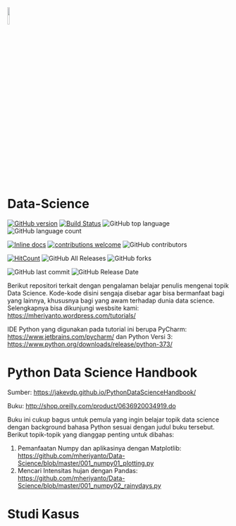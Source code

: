 <a Data Science href="https://mheriyanto.wordpress.com/tutorials/">
  <img src="https://avatars3.githubusercontent.com/u/22278148?s=460&v=4" width="10%">
</a>

# Data-Science

[![GitHub version](https://badge.fury.io/gh/mheriyanto%2FData-Science.svg)](https://badge.fury.io/gh/mheriyanto%2FData-Science)
[![Build Status](https://travis-ci.org/dwyl/esta.svg?branch=master)](https://travis-ci.org/mheriyanto/Data-Science)
![GitHub top language](https://img.shields.io/github/languages/top/mheriyanto/Data-Science.svg)
![GitHub language count](https://img.shields.io/github/languages/count/mheriyanto/Data-Science.svg)

[![Inline docs](http://inch-ci.org/github/dwyl/hapi-auth-jwt2.svg?branch=master)](http://inch-ci.org/mheriyanto/Data-Science/hapi-auth-jwt2)
[![contributions welcome](https://img.shields.io/badge/contributions-welcome-brightgreen.svg?style=flat)](https://github.com/mheriyanto/Data-Science/issues)
![GitHub contributors](https://img.shields.io/github/contributors/mheriyanto/Data-Science.svg)

[![HitCount](http://hits.dwyl.com/mheriyanto/Data-Science.svg)](http://hits.dwyl.com/mheriyanto/Data-Science)
![GitHub All Releases](https://img.shields.io/github/downloads/mheriyanto/Data-Science/total.svg)
![GitHub forks](https://img.shields.io/github/forks/mheriyanto/Data-Science.svg?style=social)

![GitHub last commit](https://img.shields.io/github/last-commit/mheriyanto/Data-Science.svg)
![GitHub Release Date](https://img.shields.io/github/release-date/mheriyanto/Data-Science.svg)

Berikut repositori terkait dengan pengalaman belajar penulis mengenai topik Data Science. Kode-kode disini sengaja disebar agar bisa bermanfaat bagi yang lainnya, khususnya bagi yang awam terhadap dunia data science. Selengkapnya bisa dikunjungi wesbsite kami: https://mheriyanto.wordpress.com/tutorials/

IDE Python yang digunakan pada tutorial ini berupa PyCharm: https://www.jetbrains.com/pycharm/ dan Python Versi 3: https://www.python.org/downloads/release/python-373/


# Python Data Science Handbook
Sumber: https://jakevdp.github.io/PythonDataScienceHandbook/

Buku: http://shop.oreilly.com/product/0636920034919.do

Buku ini cukup bagus untuk pemula yang ingin belajar topik data science dengan background bahasa Python sesuai dengan judul buku tersebut. Berikut topik-topik yang dianggap penting untuk dibahas:
1. Pemanfaatan Numpy dan aplikasinya dengan Matplotlib: https://github.com/mheriyanto/Data-Science/blob/master/001_numpy01_plotting.py
2. Mencari Intensitas hujan dengan Pandas: https://github.com/mheriyanto/Data-Science/blob/master/001_numpy02_rainydays.py

# Studi Kasus
